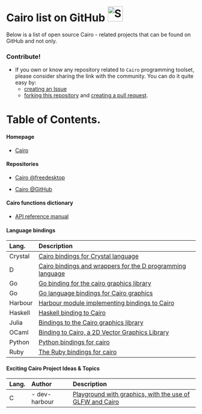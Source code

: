 <!-- Alphabetical layout -->
# Cairo list on GitHub <img src="http://i.imgur.com/Cj4rMrS.gif" height="40" alt="Swimming Octocat" title="Games on GitHub">

Below is a list of open source Cairo - related projects that can be found on GitHub and not only.

### Contribute!

- If you own or know any repository related to `Cairo` programming toolset, please consider sharing the link with the community.
You can do it quite easy by:
   - [creating an Issue](https://github.com/rjopek/cairo-list/issues)
   - [forking this repository](https://docs.github.com/en/github/getting-started-with-github/fork-a-repo) and [creating a pull request](https://docs.github.com/en/github/collaborating-with-issues-and-pull-requests/creating-a-pull-request-from-a-fork).

# Table of Contents.

#### Homepage

   - [Cairo](https://www.cairographics.org)

#### Repositories

   - [Cairo @freedesktop](https://gitlab.freedesktop.org/cairo/cairo)

   - [Cairo @GitHub](https://github.com/freedesktop/cairo)

#### Cairo functions dictionary

   - [API reference manual](https://www.cairographics.org/manual)

#### Language bindings

| Lang.    | Description |
| :---     | :---        |
| Crystal  | [Cairo bindings for Crystal language](https://github.com/TamasSzekeres/cairo-cr) |
| D        | [Cairo bindings and wrappers for the D programming language](https://github.com/cairoD/cairoD) |
| Go       | [Go binding for the cairo graphics library](https://github.com/ungerik/go-cairo) |
| Go       | [Go language bindings for Cairo graphics](https://github.com/patrickxb/gocairo) |
| Harbour  | [Harbour module implementing bindings to Cairo](https://github.com/dev-harbour/hb-cairo) |
| Haskell  | [Haskell binding to Cairo](https://github.com/sseefried/hs-cairo) |
| Julia    | [Bindings to the Cairo graphics library](https://github.com/JuliaGraphics/Cairo.jl) |
| OCaml    | [Binding to Cairo, a 2D Vector Graphics Library](https://github.com/Chris00/ocaml-cairo) |
| Python   | [Python bindings for cairo](https://github.com/pygobject/pycairo) |
| Ruby     | [The Ruby bindings for cairo](https://github.com/rcairo/rcairo) |

#### Exciting Cairo Project Ideas & Topics

| Lang. | Author | Description |
| :---  | :---   | :---        |
|   C   | - dev-harbour | [Playground with graphics, with the use of GLFW and Cairo](https://github.com/dev-harbour/bluesea) |
